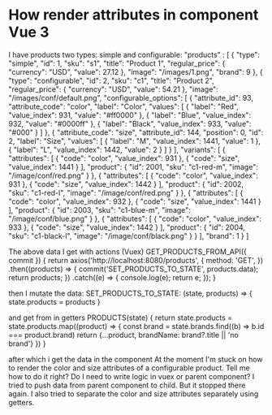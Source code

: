 
# How render attributes in component Vue 3

I have products two types: simple and configurable:
"products" : [
  {
    "type": "simple",
    "id": 1,
    "sku": "s1",
    "title": "Product 1",
    "regular_price": {
      "currency": "USD",
      "value": 27.12
    },
    "image": "/images/1.png",
    "brand": 9
  },
  {
    "type": "configurable",
    "id": 2,
    "sku": "c1",
    "title": "Product 2",
    "regular_price": {
      "currency": "USD",
      "value": 54.21
    },
    "image": "/images/conf/default.png",
    "configurable_options": [
      {
        "attribute_id": 93,
        "attribute_code": "color",
        "label": "Color",
        "values": [
          {
            "label": "Red",
            "value_index": 931,
            "value": "#ff0000"
          },
          {
            "label": "Blue",
            "value_index": 932,
            "value": "#0000ff"
          },
          {
            "label": "Black",
            "value_index": 933,
            "value": "#000"
          }
        ]
      },
      {
        "attribute_code": "size",
        "attribute_id": 144,
        "position": 0,
        "id": 2,
        "label": "Size",
        "values": [
          {
            "label": "M",
            "value_index": 1441,
            "value": 1
          },
          {
            "label": "L",
            "value_index": 1442,
            "value": 2
          }
        ]
      }
    ],
    "variants": [
      {
        "attributes": [
          {
            "code": "color",
            "value_index": 931
          },
          {
            "code": "size",
            "value_index": 1441
          }
        ],
        "product": {
          "id": 2001,
          "sku": "c1-red-m",
          "image": "/image/conf/red.png"
        }
      },
      {
        "attributes": [
          {
            "code": "color",
            "value_index": 931
          },
          {
            "code": "size",
            "value_index": 1442
          }
        ],
        "product": {
          "id": 2002,
          "sku": "c1-red-l",
          "image": "/image/conf/red.png"
        }
      },
      {
        "attributes": [
          {
            "code": "color",
            "value_index": 932
          },
          {
            "code": "size",
            "value_index": 1441
          }
        ],
        "product": {
          "id": 2003,
          "sku": "c1-blue-m",
          "image": "/image/conf/blue.png"
        }
      },
      {
        "attributes": [
          {
            "code": "color",
            "value_index": 933
          },
          {
            "code": "size",
            "value_index": 1442
          }
        ],
        "product": {
          "id": 2004,
          "sku": "c1-black-l",
          "image": "/image/conf/black.png"
        }
      }
    ],
    "brand": 1
  }
]

The above data I get with actions (Vuex)
GET_PRODUCTS_FROM_API({ commit }) {
  return axios('http://localhost:8080/products', {
    method: 'GET',
  })
    .then((products) => {
      commit('SET_PRODUCTS_TO_STATE', products.data);
      return products;
    })
    .catch((e) => {
      console.log(e);
      return e;
    });
}

then I mutate the data:
SET_PRODUCTS_TO_STATE: (state, products) => {
    state.products = products
}

and get from in getters
PRODUCTS(state) {
    return state.products = state.products.map((product) => {
        const brand = state.brands.find((b) => b.id === product.brand)
        return {...product, brandName: brand?.title || 'no brand'}
    })
}

after which i get the data in the component
At the moment I'm stuck on how to render the color and size attributes of a configurable product. Tell me how to do it right? Do I need to write logic in vuex or parent component?
I tried to push data from parent component to child. But it stopped there again.
I also tried to separate the color and size attributes separately using getters.

        